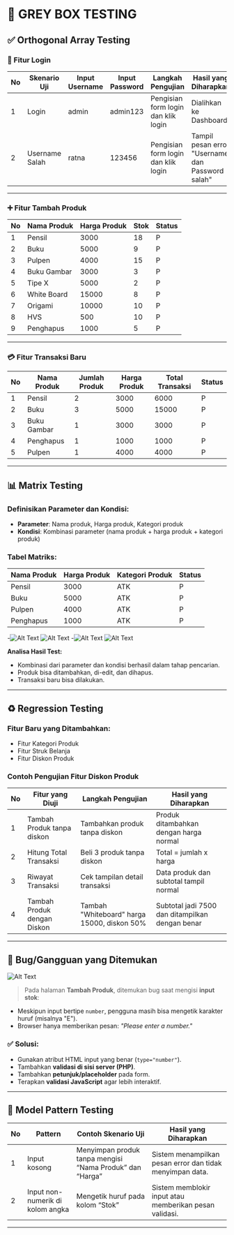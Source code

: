 # 🧩 GREY BOX TESTING

## ✅ Orthogonal Array Testing

### 🔐 Fitur Login

| No | Skenario Uji     | Input Username | Input Password | Langkah Pengujian                      | Hasil yang Diharapkan                 | Status |
|----|------------------|----------------|----------------|----------------------------------------|----------------------------------------|--------|
| 1  | Login            | admin          | admin123       | Pengisian form login dan klik login   | Dialihkan ke Dashboard                | P      |
| 2  | Username Salah   | ratna          | 123456         | Pengisian form login dan klik login   | Tampil pesan error "Username dan Password salah" | P  |

---

### ➕ Fitur Tambah Produk

| No | Nama Produk   | Harga Produk | Stok | Status |
|----|---------------|--------------|------|--------|
| 1  | Pensil        | 3000         | 18   | P      |
| 2  | Buku          | 5000         | 9    | P      |
| 3  | Pulpen        | 4000         | 15   | P      |
| 4  | Buku Gambar   | 3000         | 3    | P      |
| 5  | Tipe X        | 5000         | 2    | P      |
| 6  | White Board   | 15000        | 8    | P      |
| 7  | Origami       | 10000        | 10   | P      |
| 8  | HVS           | 500          | 10   | P      |
| 9  | Penghapus     | 1000         | 5    | P      |

---

### 💳 Fitur Transaksi Baru

| No | Nama Produk   | Jumlah Produk | Harga Produk | Total Transaksi | Status |
|----|---------------|----------------|---------------|------------------|--------|
| 1  | Pensil        | 2              | 3000          | 6000             | P      |
| 2  | Buku          | 3              | 5000          | 15000            | P      |
| 3  | Buku Gambar   | 1              | 3000          | 3000             | P      |
| 4  | Penghapus     | 1              | 1000          | 1000             | P      |
| 5  | Pulpen        | 1              | 4000          | 4000             | P      |

---

## 📊 Matrix Testing

### Definisikan Parameter dan Kondisi:
- **Parameter**: Nama produk, Harga produk, Kategori produk  
- **Kondisi**: Kombinasi parameter (nama produk + harga produk + kategori produk)

### Tabel Matriks:

| Nama Produk   | Harga Produk | Kategori Produk | Status |
|---------------|--------------|------------------|--------|
| Pensil        | 3000         | ATK              | P      |
| Buku          | 5000         | ATK              | P      |
| Pulpen        | 4000         | ATK              | P      |
| Penghapus     | 1000         | ATK              | P      |

-![Alt Text](Picture1.png) ![Alt Text](Picture2.png)
-![Alt Text](Picture3.png) ![Alt Text](Picture4.png)




**Analisa Hasil Test:**
- Kombinasi dari parameter dan kondisi berhasil dalam tahap pencarian.
- Produk bisa ditambahkan, di-edit, dan dihapus.
- Transaksi baru bisa dilakukan.

---

## ♻️ Regression Testing

### Fitur Baru yang Ditambahkan:
- Fitur Kategori Produk
- Fitur Struk Belanja
- Fitur Diskon Produk

### Contoh Pengujian Fitur Diskon Produk

| No | Fitur yang Diuji                 | Langkah Pengujian                                         | Hasil yang Diharapkan                          |
|----|----------------------------------|-----------------------------------------------------------|------------------------------------------------|
| 1  | Tambah Produk tanpa diskon       | Tambahkan produk tanpa diskon                            | Produk ditambahkan dengan harga normal         |
| 2  | Hitung Total Transaksi           | Beli 3 produk tanpa diskon                                | Total = jumlah x harga                         |
| 3  | Riwayat Transaksi                | Cek tampilan detail transaksi                             | Data produk dan subtotal tampil normal         |
| 4  | Tambah Produk dengan Diskon      | Tambah "Whiteboard" harga 15000, diskon 50%               | Subtotal jadi 7500 dan ditampilkan dengan benar |

---

## 🐞 Bug/Gangguan yang Ditemukan

![Alt Text](Picture5.png)

> Pada halaman **Tambah Produk**, ditemukan bug saat mengisi **input stok**:
- Meskipun input bertipe `number`, pengguna masih bisa mengetik karakter huruf (misalnya "E").
- Browser hanya memberikan pesan: *"Please enter a number."*

### ✅ Solusi:
- Gunakan atribut HTML input yang benar (`type="number"`).
- Tambahkan **validasi di sisi server (PHP)**.
- Tambahkan **petunjuk/placeholder** pada form.
- Terapkan **validasi JavaScript** agar lebih interaktif.

---

## 🧪 Model Pattern Testing

| No | Pattern                       | Contoh Skenario Uji                                      | Hasil yang Diharapkan                                        |
|----|-------------------------------|-----------------------------------------------------------|--------------------------------------------------------------|
| 1  | Input kosong                  | Menyimpan produk tanpa mengisi “Nama Produk” dan “Harga” | Sistem menampilkan pesan error dan tidak menyimpan data.     |
| 2  | Input non-numerik di kolom angka | Mengetik huruf pada kolom “Stok”                         | Sistem memblokir input atau memberikan pesan validasi.        |

---
